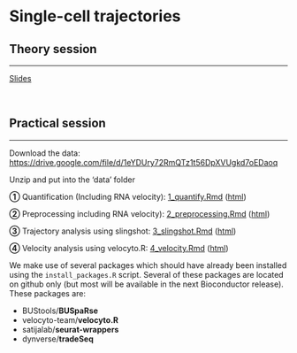 Single-cell trajectories
================

## Theory session
***

[Slides](https://docs.google.com/presentation/d/1t_0yD7DxsMTK3fJPngNm9RN2CTgNJeeoBnxkd7c1mMc)

<br/>

## Practical session
***

Download the data:
<https://drive.google.com/file/d/1eYDUry72RmQTz1t56DpXVUgkd7oEDaoq>

Unzip and put into the ‘data’ folder

**①** Quantification (Including RNA velocity):
[1_quantify.Rmd](1_quantify.Rmd) ([html](1_quantify.md))

**②** Preprocessing including RNA velocity):
[2_preprocessing.Rmd](2_preprocessing.Rmd) ([html](2_preprocessing.md))

**③** Trajectory analysis using slingshot: [3_slingshot.Rmd](3_slingshot.Rmd) ([html](3_slingshot.md))

**④** Velocity analysis using velocyto.R: [4_velocity.Rmd](4_velocity.Rmd) ([html](4_velocity.md))

We make use of several packages which should have already been installed
using the `install_packages.R` script. Several of these packages are
located on github only (but most will be available in the next
Bioconductor release). These packages are:

  - BUStools/**BUSpaRse**
  - velocyto-team/**velocyto.R**
  - satijalab/**seurat-wrappers**
  - dynverse/**tradeSeq**

